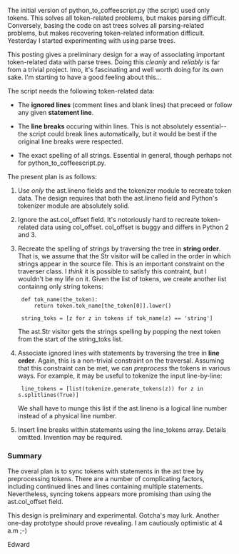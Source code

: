 
The initial version of python_to_coffeescript.py (the script) used only tokens. This solves all token-related problems, but makes parsing difficult. Conversely, basing the code on ast trees solves all parsing-related problems, but makes recovering token-related information difficult. Yesterday I started experimenting with using parse trees.

This posting gives a preliminary design for a way of associating important token-related data with parse trees. Doing this *cleanly* and *reliably* is far from a trivial project. Imo, it's fascinating and well worth doing for its own sake. I'm starting to have a good feeling about this...

The script needs the following token-related data:

- The **ignored lines** (comment lines and blank lines) that preceed or follow any given **statement line**.

- The **line breaks** occuring within lines. This is not absolutely essential--the script could break lines automatically, but it would be best if the original line breaks were respected.

- The exact spelling of all strings. Essential in general, though perhaps not for python_to_coffeescript.py.

The present plan is as follows:

1. Use *only* the ast.lineno fields and the tokenizer module to recreate token data. The design requires that both the ast.lineno field and Python's tokenizer module are absolutely solid.

2. Ignore the ast.col_offset field. It's notoriously hard to recreate token-related data using col_offset. col_offset is buggy and differs in Python 2 and 3. 

3. Recreate the spelling of strings by traversing the tree in **string order**. That is, we assume that the Str visitor will be called in the order in which strings appear in the source file. This is an important constraint on the traverser class. I *think* it is possible to satisfy this contraint, but I wouldn't be my life on it. Given the list of tokens, we create another list containng only string tokens:

        def tok_name(the_token):
            return token.tok_name[the_token[0]].lower()
    
        string_toks = [z for z in tokens if tok_name(z) == 'string']
    
   The ast.Str visitor gets the strings spelling by popping the next token from the start of the string_toks list.

4. Associate ignored lines with statements by traversing the tree in **line order**. Again, this is a non-trivial constraint on the traversal. Assuming that this constraint can be met, we can *preprocess* the tokens in various ways. For example, it may be useful to tokenize the input line-by-line:

        line_tokens = [list(tokenize.generate_tokens(z)) for z in s.splitlines(True)]
    
   We shall have to munge this list if the ast.lineno is a logical line number instead of a physical line number.

5. Insert line breaks within statements using the line_tokens array. Details omitted. Invention may be required.

### Summary

The overal plan is to sync tokens with statements in the ast tree by preprocessing tokens. There are a number of complicating factors, including continued lines and lines containing multiple statements. Nevertheless, syncing tokens appears more promising than using the ast.col_offset field.

This design is preliminary and experimental. Gotcha's may lurk. Another one-day prototype should prove revealing. I am cautiously optimistic at 4 a.m  ;-)

Edward
